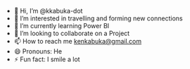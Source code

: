 - 👋 Hi, I’m @kkabuka-dot
- 👀 I’m interested in travelling and forming new connections
- 🌱 I’m currently learning Power BI
- 💞️ I’m looking to collaborate on a Project
- 📫 How to reach me kenkabuka@gmail.com
- 😄 Pronouns: He
- ⚡ Fun fact: I smile a lot

<!---
kkabuka-dot/kkabuka-dot is a ✨ special ✨ repository because its `README.md` (this file) appears on your GitHub profile.
You can click the Preview link to take a look at your changes.
--->

